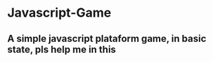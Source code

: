 <h1>Javascript-Game</h1>
<h2>A simple javascript plataform game, in basic state,
 pls help me in this</h2>

